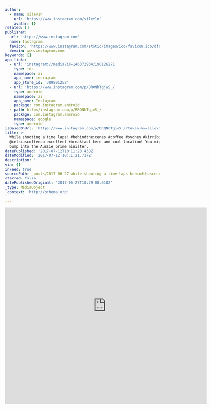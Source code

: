 ```yaml
---
author:
  - name: silev1n
    url: 'https://www.instagram.com/silev1n'
    avatar: {}
related: []
publisher:
  url: 'https://www.instagram.com'
  name: Instagram
  favicon: 'https://www.instagram.com/static/images/ico/favicon.ico/dfa85bb1fd63.ico'
  domain: www.instagram.com
keywords: []
app_links:
  - url: 'instagram://media?id=1463729342190126271'
    type: ios
    namespace: ai
    app_name: Instagram
    app_store_id: '389801252'
  - url: 'https://www.instagram.com/p/BRQNhTgjwS_/'
    type: android
    namespace: ai
    app_name: Instagram
    package: com.instagram.android
  - path: https/instagram.com/p/BRQNhTgjwS_/
    package: com.instagram.android
    namespace: google
    type: android
isBasedOnUrl: 'https://www.instagram.com/p/BRQNhTgjwS_/?taken-by=silev1n'
title: >-
  While shooting a time laps! #behindthescenes #coffee #sydney #kirribilli
  @celsiuscoffeeco excellent #breakfast here and cool location! You might even
  bump into the Aussie prime minister.
datePublished: '2017-07-12T10:11:23.438Z'
dateModified: '2017-07-12T10:11:21.717Z'
description: ''
via: {}
inFeed: true
sourcePath: _posts/2017-06-27-while-shooting-a-time-laps-behindthescenes-coffee-sydney.md
starred: false
datePublishedOriginal: '2017-06-27T10:29:08.618Z'
_type: MediaObject
_context: 'http://schema.org'

---
```

<iframe src="https://cdn.embedly.com/widgets/media.html?src=https%3A%2F%2Fscontent.cdninstagram.com%2Ft50.2886-16%2F17122828_197853267364658_9198171269000855552_n.mp4&amp;src_secure=1&amp;url=https%3A%2F%2Fwww.instagram.com%2Fp%2FBRQNhTgjwS_%2F&amp;image=https%3A%2F%2Fscontent.cdninstagram.com%2Ft51.2885-15%2Fe15%2F17077479_1986608341566327_8253357014537732096_n.jpg&amp;key=a715cf41cc93453ca338d350cd26f87b&amp;type=video%2Fmp4&amp;schema=instagram" width="658" height="640" scrolling="no" frameborder="0" allowfullscreen="" style=""></iframe>